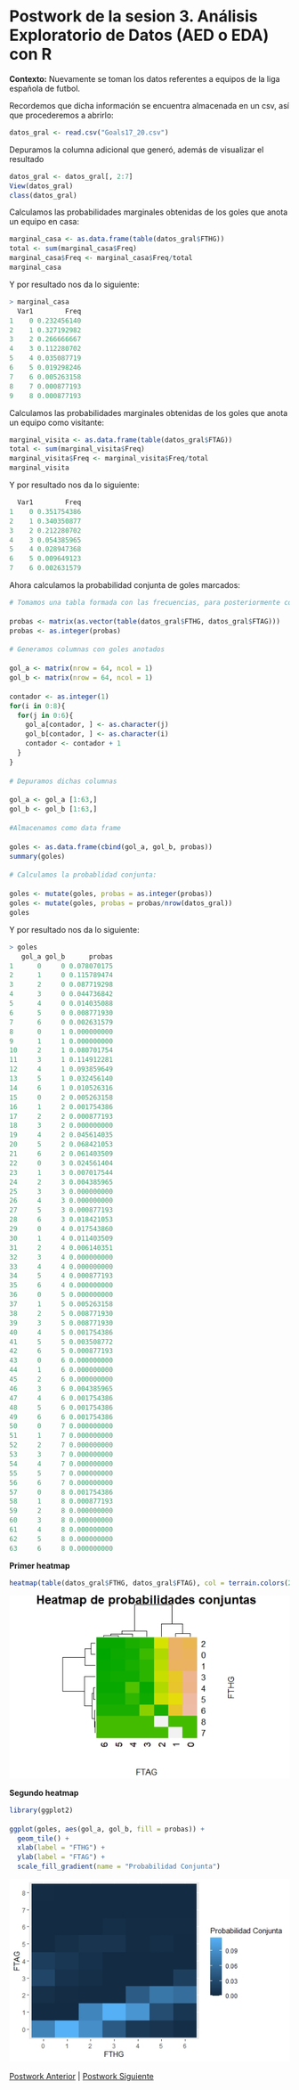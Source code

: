 # Postwork de la sesion 3. Análisis Exploratorio de Datos (AED o EDA) con R

**Contexto:** Nuevamente se toman los datos referentes a equipos de la liga española de futbol.

Recordemos que dicha información se encuentra almacenada en un csv, así que procederemos a abrirlo:
```r
datos_gral <- read.csv("Goals17_20.csv")
```
Depuramos la columna adicional que generó, además de visualizar el resultado
```r
datos_gral <- datos_gral[, 2:7]
View(datos_gral)
class(datos_gral)
```
Calculamos las probabilidades marginales obtenidas de los goles que anota un equipo en casa:
```r
marginal_casa <- as.data.frame(table(datos_gral$FTHG))
total <- sum(marginal_casa$Freq)
marginal_casa$Freq <- marginal_casa$Freq/total
marginal_casa
```
Y por resultado nos da lo siguiente:
```r
> marginal_casa
  Var1        Freq
1    0 0.232456140
2    1 0.327192982
3    2 0.266666667
4    3 0.112280702
5    4 0.035087719
6    5 0.019298246
7    6 0.005263158
8    7 0.000877193
9    8 0.000877193
```
Calculamos las probabilidades marginales obtenidas de los goles que anota un equipo como visitante:
```r
marginal_visita <- as.data.frame(table(datos_gral$FTAG))
total <- sum(marginal_visita$Freq)
marginal_visita$Freq <- marginal_visita$Freq/total
marginal_visita
```
Y por resultado nos da lo siguiente:
```r
  Var1        Freq
1    0 0.351754386
2    1 0.340350877
3    2 0.212280702
4    3 0.054385965
5    4 0.028947368
6    5 0.009649123
7    6 0.002631579
```
Ahora calculamos la probabilidad conjunta de goles marcados:
```r
# Tomamos una tabla formada con las frecuencias, para posteriormente convertirlo en una matriz de una columna y agregar las frecuencias correspondiente

probas <- matrix(as.vector(table(datos_gral$FTHG, datos_gral$FTAG)))
probas <- as.integer(probas)

# Generamos columnas con goles anotados

gol_a <- matrix(nrow = 64, ncol = 1)
gol_b <- matrix(nrow = 64, ncol = 1)

contador <- as.integer(1)
for(i in 0:8){
  for(j in 0:6){
    gol_a[contador, ] <- as.character(j)
    gol_b[contador, ] <- as.character(i)
    contador <- contador + 1
  }
}

# Depuramos dichas columnas

gol_a <- gol_a [1:63,]
gol_b <- gol_b [1:63,]

#Almacenamos como data frame

goles <- as.data.frame(cbind(gol_a, gol_b, probas))
summary(goles)

# Calculamos la probablidad conjunta:

goles <- mutate(goles, probas = as.integer(probas))
goles <- mutate(goles, probas = probas/nrow(datos_gral))
goles
```
Y por resultado nos da lo siguiente:
```r
> goles
   gol_a gol_b      probas
1      0     0 0.078070175
2      1     0 0.115789474
3      2     0 0.087719298
4      3     0 0.044736842
5      4     0 0.014035088
6      5     0 0.008771930
7      6     0 0.002631579
8      0     1 0.000000000
9      1     1 0.000000000
10     2     1 0.080701754
11     3     1 0.114912281
12     4     1 0.093859649
13     5     1 0.032456140
14     6     1 0.010526316
15     0     2 0.005263158
16     1     2 0.001754386
17     2     2 0.000877193
18     3     2 0.000000000
19     4     2 0.045614035
20     5     2 0.068421053
21     6     2 0.061403509
22     0     3 0.024561404
23     1     3 0.007017544
24     2     3 0.004385965
25     3     3 0.000000000
26     4     3 0.000000000
27     5     3 0.000877193
28     6     3 0.018421053
29     0     4 0.017543860
30     1     4 0.011403509
31     2     4 0.006140351
32     3     4 0.000000000
33     4     4 0.000000000
34     5     4 0.000877193
35     6     4 0.000000000
36     0     5 0.000000000
37     1     5 0.005263158
38     2     5 0.008771930
39     3     5 0.008771930
40     4     5 0.001754386
41     5     5 0.003508772
42     6     5 0.000877193
43     0     6 0.000000000
44     1     6 0.000000000
45     2     6 0.000000000
46     3     6 0.004385965
47     4     6 0.001754386
48     5     6 0.001754386
49     6     6 0.001754386
50     0     7 0.000000000
51     1     7 0.000000000
52     2     7 0.000000000
53     3     7 0.000000000
54     4     7 0.000000000
55     5     7 0.000000000
56     6     7 0.000000000
57     0     8 0.001754386
58     1     8 0.000877193
59     2     8 0.000000000
60     3     8 0.000000000
61     4     8 0.000000000
62     5     8 0.000000000
63     6     8 0.000000000
```
**Primer heatmap**
```r
heatmap(table(datos_gral$FTHG, datos_gral$FTAG), col = terrain.colors(256), xlab = "FTAG", ylab = "FTHG", main = "Heatmap de probabilidades conjuntas")
```
![alt text](https://github.com/CrisTafRos/BEDU_R/raw/main/Postwork%203/heatmap2.jpeg)

**Segundo heatmap**
```r
library(ggplot2)

ggplot(goles, aes(gol_a, gol_b, fill = probas)) + 
  geom_tile() +
  xlab(label = "FTHG") +
  ylab(label = "FTAG") +
  scale_fill_gradient(name = "Probabilidad Conjunta")
```

![alt text](https://github.com/CrisTafRos/BEDU_R/raw/main/Postwork%203/heatmap.jpeg)

[Postwork Anterior](https://github.com/CrisTafRos/BEDU_R/tree/main/Postwork%202) | [Postwork Siguiente](#) 
